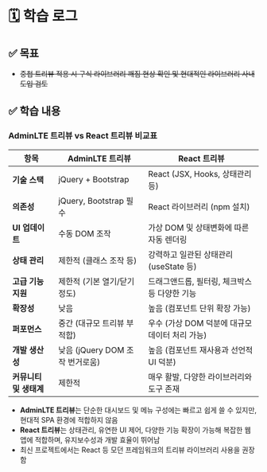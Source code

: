 # 🗓️ 학습 로그

## ✅ 목표

- ~~중첩 트리뷰 적용 시 구식 라이브러리 깨짐 현상 확인 및 현대적인 라이브러리 사내 도입 검토~~

## ✅ 학습 내용

### AdminLTE 트리뷰 vs React 트리뷰 비교표

| 항목                   | AdminLTE 트리뷰                 | React 트리뷰                                   |
| ---------------------- | ------------------------------- | ---------------------------------------------- |
| **기술 스택**          | jQuery + Bootstrap              | React (JSX, Hooks, 상태관리 등)                |
| **의존성**             | jQuery, Bootstrap 필수          | React 라이브러리 (npm 설치)                    |
| **UI 업데이트**        | 수동 DOM 조작                   | 가상 DOM 및 상태변화에 따른 자동 렌더링        |
| **상태 관리**          | 제한적 (클래스 조작 등)         | 강력하고 일관된 상태관리 (useState 등)         |
| **고급 기능 지원**     | 제한적 (기본 열기/닫기 정도)    | 드래그앤드롭, 필터링, 체크박스 등 다양한 기능  |
| **확장성**             | 낮음                            | 높음 (컴포넌트 단위 확장 가능)                 |
| **퍼포먼스**           | 중간 (대규모 트리뷰 부적합)     | 우수 (가상 DOM 덕분에 대규모 데이터 처리 가능) |
| **개발 생산성**        | 낮음 (jQuery DOM 조작 번거로움) | 높음 (컴포넌트 재사용과 선언적 UI 덕분)        |
| **커뮤니티 및 생태계** | 제한적                          | 매우 활발, 다양한 라이브러리와 도구 존재       |

- **AdminLTE 트리뷰**는 단순한 대시보드 및 메뉴 구성에는 빠르고 쉽게 쓸 수 있지만, 현대적 SPA 환경에 적합하지 않음
- **React 트리뷰**는 상태관리, 유연한 UI 제어, 다양한 기능 확장이 가능해 복잡한 웹 앱에 적합하며, 유지보수성과 개발 효율이 뛰어남
- 최신 프로젝트에서는 React 등 모던 프레임워크의 트리뷰 라이브러리 사용을 권장함
